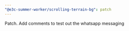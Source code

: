 ```yaml
---
"@e3c-summer-worker/scrolling-terrain-bg": patch
---
```


Patch. Add comments to test out the whatsapp messaging
